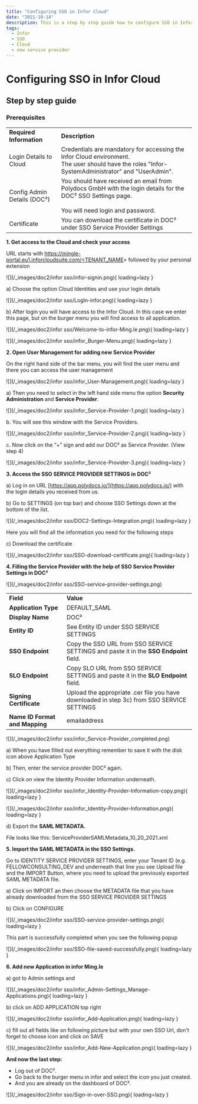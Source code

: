 ```yaml
---
title: "Configuring SSO in Infor Cloud"
date: "2021-10-14"
description: This is a step by step guide how to configure SSO in Infor Cloud. Starting with the prerequisites, getting access to the cloud and checking it to add a new service provider.
tags:
  - Infor
  - SSO
  - Cloud
  - new service provider
---
```


# Configuring SSO in Infor Cloud

## Step by step guide

### **Prerequisites**

<table><tbody><tr><td><strong>Required Information</strong></td><td><strong>Description</strong></td></tr><tr><td>Login Details to Cloud</td><td>Credentials are mandatory for accessing the Infor Cloud environment.<br>The user should have the roles "Infor-SystemAdministrator" and "UserAdmin".</td></tr><tr><td>Config Admin Details (DOC²)</td><td>You should have received an email from Polydocs GmbH with the login details for the DOC² SSO Settings page.<br><br>You will need login and password.<br></td></tr><tr><td>Certificate</td><td>You can download the certificate in DOC² under SSO Service Provider Settings</td></tr></tbody></table>

**1\. Get access to the Cloud and check your access**

URL starts with [https://mingle-portal.eu1.inforcloudsuite.com/<TENANT\_NAME](https://mingle-portal.eu1.inforcloudsuite.com/)\> followed by your personal extension

![](/_images/doc2/infor sso/infor-signin.png){ loading=lazy }

a) Choose the option Cloud Identities and use your login details

![](/_images/doc2/infor sso/LogIn-infor.png){ loading=lazy }

b) After login you will have access to the Infor Cloud. In this case we enter this page, but on the burger menu you will find access to all application.

![](/_images/doc2/infor sso/Welcome-to-infor-Ming.le.png){ loading=lazy }

![](/_images/doc2/infor sso/infor_Burger-Menu.png){ loading=lazy }

**2\. Open User Management for adding new Service Provider**

On the right hand side of the bar menu, you will find the user menu and there you can access the user management

![](/_images/doc2/infor sso/infor_User-Management.png){ loading=lazy }

a) Then you need to select in the left hand side menu the option **Security Administration** and **Service Provider**.

![](/_images/doc2/infor sso/infor_Service-Provider-1.png){ loading=lazy }

b. You will see this window with the Service Providers.

![](/_images/doc2/infor sso/infor_Service-Provider-2.png){ loading=lazy }

c. Now click on the “+” sign and add our DOC² as Service Provider. (View step 4)

![](/_images/doc2/infor sso/infor_Service-Provider-3.png){ loading=lazy }

**3\. Access the SSO SERVICE PROVIDER SETTINGS in DOC²**

a) Log in on URL [https://app.polydocs.io/](https://app.polydocs.io/) with the login details you received from us.

b) Go to SETTINGS (on top bar) and choose SSO Settings down at the bottom of the list.

![](/_images/doc2/infor sso/DOC2-Settings-Integration.png){ loading=lazy }

Here you will find all the information you need for the following steps

c) Download the certificate

![](/_images/doc2/infor sso/SSO-download-certificate.png){ loading=lazy }

**4\. Filling the Service Provider with the help of SSO Service Provider Settings in DOC²**

![](/_images/doc2/infor sso/SSO-service-provider-settings.png)

<table><tbody><tr><td><strong>Field</strong></td><td><strong>Value</strong></td></tr><tr><td><strong>Application Type</strong></td><td>DEFAULT_SAML</td></tr><tr><td><strong>Display Name</strong></td><td>DOC²</td></tr><tr><td><strong>Entity ID</strong></td><td>See Entity ID under SSO SERVICE SETTINGS</td></tr><tr><td><strong>SSO Endpoint</strong></td><td>Copy the SSO URL from SSO SERVICE SETTINGS and paste it in the <strong>SSO Endpoint </strong>field.</td></tr><tr><td><strong>SLO Endpoint</strong></td><td>Copy SLO URL from SSO SERVICE SETTINGS and paste it in the <strong>SLO Endpoint </strong>field.</td></tr><tr><td><strong>Signing Certificate</strong></td><td>Upload the appropriate .cer file you have downloaded in step 3c) from SSO SERVICE SETTINGS</td></tr><tr><td><strong>Name ID Format and Mapping</strong></td><td>emailaddress</td></tr></tbody></table>

![](/_images/doc2/infor sso/infor_Service-Provider_completed.png)

a) When you have filled out everything remember to save it with the disk icon above Application Type

b) Then, enter the service provider DOC² again.

c) Click on view the Identity Provider Information underneath.

![](/_images/doc2/infor sso/infor_Identity-Provider-Information-copy.png){ loading=lazy }

![](/_images/doc2/infor sso/infor_Identity-Provider-Information.png){ loading=lazy }

d) Export the **SAML METADATA.**

File looks like this: ServiceProviderSAMLMetadata\_10\_20\_2021.xml

**5\. Import the SAML METADATA in the SSO Settings.**

Go to IDENTITY SERVICE PROVIDER SETTINGS, enter your Tenant ID (e.g. FELLOWCONSULTING\_DEV and underneath that line you see Upload file and the IMPORT Button, where you need to upload the previously exported SAML METADATA file.

a) Click on IMPORT an then choose the METADATA file that you have already downloaded from the SSO SERVICE PROVIDER SETTINGS

b) Click on CONFIGURE

![](/_images/doc2/infor sso/SSO-service-provider-settings.png){ loading=lazy }

This part is successfully completed when you see the following popup

![](/_images/doc2/infor sso/SSO-file-saved-successfully.png){ loading=lazy }

**6\. Add new Application in infor Ming.le**

a) got to Admin settings and

![](/_images/doc2/infor sso/infor_Admin-Settings_Manage-Applications.png){ loading=lazy }

b) click on ADD APPLICATION top right

![](/_images/doc2/infor sso/infor_Add-Application.png){ loading=lazy }

c) fill out all fields like on following picture but with your own SSO Url, don't forget to choose icon and click on SAVE

![](/_images/doc2/infor sso/infor_Add-New-Application.png){ loading=lazy }

**And now the last step:**

- Log out of DOC².
- Go back to the burger menu in infor and select the icon you just created.
- And you are already on the dashboard of DOC².

![](/_images/doc2/infor sso/Sign-in-over-SSO.png){ loading=lazy }
